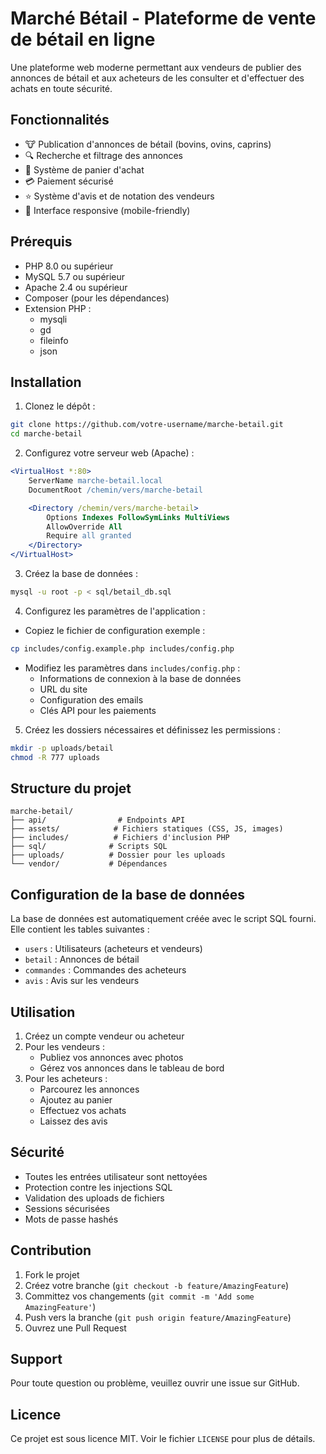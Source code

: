 # Marché Bétail - Plateforme de vente de bétail en ligne

Une plateforme web moderne permettant aux vendeurs de publier des annonces de bétail et aux acheteurs de les consulter et d'effectuer des achats en toute sécurité.

## Fonctionnalités

- 🐮 Publication d'annonces de bétail (bovins, ovins, caprins)
- 🔍 Recherche et filtrage des annonces
- 🛒 Système de panier d'achat
- 💳 Paiement sécurisé
- ⭐ Système d'avis et de notation des vendeurs
- 📱 Interface responsive (mobile-friendly)

## Prérequis

- PHP 8.0 ou supérieur
- MySQL 5.7 ou supérieur
- Apache 2.4 ou supérieur
- Composer (pour les dépendances)
- Extension PHP :
  - mysqli
  - gd
  - fileinfo
  - json

## Installation

1. Clonez le dépôt :

```bash
git clone https://github.com/votre-username/marche-betail.git
cd marche-betail
```

2. Configurez votre serveur web (Apache) :

```apache
<VirtualHost *:80>
    ServerName marche-betail.local
    DocumentRoot /chemin/vers/marche-betail

    <Directory /chemin/vers/marche-betail>
        Options Indexes FollowSymLinks MultiViews
        AllowOverride All
        Require all granted
    </Directory>
</VirtualHost>
```

3. Créez la base de données :

```bash
mysql -u root -p < sql/betail_db.sql
```

4. Configurez les paramètres de l'application :

- Copiez le fichier de configuration exemple :

```bash
cp includes/config.example.php includes/config.php
```

- Modifiez les paramètres dans `includes/config.php` :
  - Informations de connexion à la base de données
  - URL du site
  - Configuration des emails
  - Clés API pour les paiements

5. Créez les dossiers nécessaires et définissez les permissions :

```bash
mkdir -p uploads/betail
chmod -R 777 uploads
```

## Structure du projet

```
marche-betail/
├── api/                # Endpoints API
├── assets/            # Fichiers statiques (CSS, JS, images)
├── includes/          # Fichiers d'inclusion PHP
├── sql/              # Scripts SQL
├── uploads/          # Dossier pour les uploads
└── vendor/           # Dépendances
```

## Configuration de la base de données

La base de données est automatiquement créée avec le script SQL fourni. Elle contient les tables suivantes :

- `users` : Utilisateurs (acheteurs et vendeurs)
- `betail` : Annonces de bétail
- `commandes` : Commandes des acheteurs
- `avis` : Avis sur les vendeurs

## Utilisation

1. Créez un compte vendeur ou acheteur
2. Pour les vendeurs :
   - Publiez vos annonces avec photos
   - Gérez vos annonces dans le tableau de bord
3. Pour les acheteurs :
   - Parcourez les annonces
   - Ajoutez au panier
   - Effectuez vos achats
   - Laissez des avis

## Sécurité

- Toutes les entrées utilisateur sont nettoyées
- Protection contre les injections SQL
- Validation des uploads de fichiers
- Sessions sécurisées
- Mots de passe hashés

## Contribution

1. Fork le projet
2. Créez votre branche (`git checkout -b feature/AmazingFeature`)
3. Committez vos changements (`git commit -m 'Add some AmazingFeature'`)
4. Push vers la branche (`git push origin feature/AmazingFeature`)
5. Ouvrez une Pull Request

## Support

Pour toute question ou problème, veuillez ouvrir une issue sur GitHub.

## Licence

Ce projet est sous licence MIT. Voir le fichier `LICENSE` pour plus de détails.
